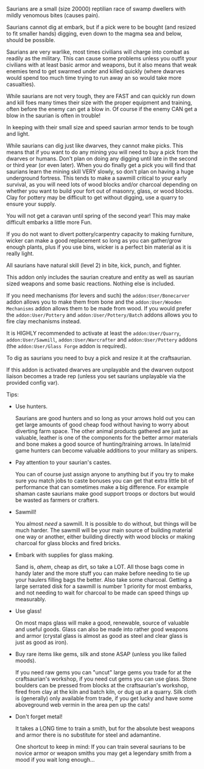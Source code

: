 
Saurians are a small (size 20000) reptilian race of swamp dwellers with mildly venomous bites
(causes pain).

Saurians cannot dig at embark, but if a pick were to be bought (and resized to fit smaller hands)
digging, even down to the magma sea and below, should be possible.

Saurians are very warlike, most times civilians will charge into combat as readily as the military.
This can cause some problems unless you outfit your civilians with at least basic armor and weapons,
but it also means that weak enemies tend to get swarmed under and killed quickly (where dwarves
would spend too much time trying to run away an so would take more casualties).

While saurians are not very tough, they are FAST and can quickly run down and kill foes many times 
their size with the proper equipment and training, often before the enemy can get a blow in. Of course 
if the enemy CAN get a blow in the saurian is often in trouble!

In keeping with their small size and speed saurian armor tends to be tough and light.

While saurians can dig just like dwarves, they cannot make picks. This means that if you want to do any 
mining you will need to buy a pick from the dwarves or humans. 
Don't plan on doing any digging until late in the second or third year (or even later). 
When you do finally get a pick you will find that saurians learn the mining skill VERY slowly, so don't 
plan on having a huge underground fortress.
This tends to make a sawmill critical to your early survival, as you will need lots of wood blocks 
and/or charcoal depending on whether you want to build your fort out of masonry, glass, or wood blocks. 
Clay for pottery may be difficult to get without digging, use a quarry to ensure your supply.

You will not get a caravan until spring of the second year! This may make difficult embarks a
little more Fun.

If you do not want to divert pottery/carpentry capacity to making furniture, wicker can make a good 
replacement so long as you can gather/grow enough plants, plus if you use bins, wicker is a perfect
bin material as it is really light.

All saurians have natural skill (level 2) in bite, kick, punch, and fighter.

This addon only includes the saurian creature and entity as well as saurian sized weapons and some 
basic reactions. Nothing else is included.

If you need mechanisms (for levers and such) the `addon:User/Bonecarver` addon allows you to make them
from bone and the `addon:User/Wooden Mechanisms` addon allows them to be made from wood. If you would
prefer the `addon:User/Pottery` and `addon:User/Pottery/Batch` addons allows you to fire clay
mechanisms instead.

It is HIGHLY recommended to activate at least the `addon:User/Quarry`, `addon:User/Sawmill`,
`addon:User/Warcrafter` and `addon:User/Pottery` addons (the `addon:User/Glass Forge` addon
is required).

To dig as saurians you need to buy a pick and resize it at the craftsaurian.

If this addon is activated dwarves are unplayable and the dwarven outpost liaison becomes a trade rep 
(unless you set saurians unplayable via the provided config var).

Tips:

* Use hunters.
	
	Saurians are good hunters and so long as your arrows hold out you can get large amounts of good 
	cheap food without having to worry about diverting farm space. The other animal products gathered 
	are just as valuable, leather is one of the components for the better armor materials and bone 
	makes a good source of hunting/training arrows. In late/mid game hunters can become valuable 
	additions to your military as snipers.

* Pay attention to your saurian's castes.
	
	You can of course just assign anyone to anything but if you try to make sure you match jobs to 
	caste bonuses you can get that extra little bit of performance that can sometimes make a big 
	difference. For example shaman caste saurians make good support troops or doctors but would be 
	wasted as farmers or crafters.

* Sawmill!
	
	You almost *need* a sawmill. It is possible to do without, but things will be much harder. The
	sawmill will be your main source of building material one way or another, either building directly
	with wood blocks or making charcoal for glass blocks and fired bricks.

* Embark with supplies for glass making.
	
	Sand is, *ahem*, cheap as dirt, so take a LOT. All those bags come in handy later and the more stuff
	you can make before needing to tie up your haulers filling bags the better. Also take some charcoal.
	Getting a large serrated disk for a sawmill is number 1 priority for most embarks, and not needing
	to wait for charcoal to be made can speed things up measurably.

* Use glass!
	
	On most maps glass will make a good, renewable, source of valuable and useful goods. Glass can also 
	be made into rather good weapons and armor (crystal glass is almost as good as steel and clear 
	glass is just as good as iron).

* Buy rare items like gems, silk and stone ASAP (unless you like failed moods).
	
	If you need raw gems you can "uncut" large gems you trade for at the craftsaurian's workshop, if 
	you need cut gems you can use glass. Stone boulders can be pressed from blocks at the 
	craftsaurian's workshop, fired from clay at the kiln and batch kiln, or dug up at a quarry. Silk 
	cloth is (generally) only available from trade, if you get lucky and have some aboveground web 
	vermin in the area pen up the cats!

* Don't forget metal!
	
	It takes a LONG time to train a smith, but for the absolute best weapons and armor there is no 
	substitute for steel and adamantine.
	
	One shortcut to keep in mind: If you can train several saurians to be novice armor or weapon smiths 
	you may get a legendary smith from a mood if you wait long enough...
